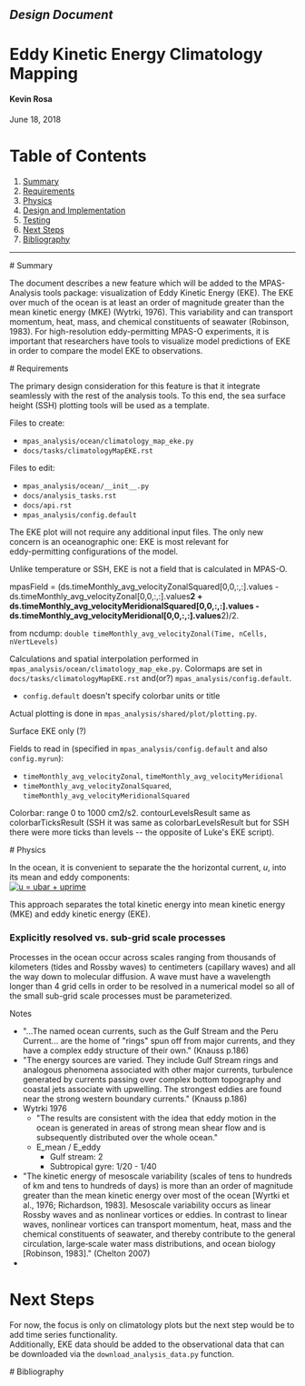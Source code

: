 ## *Design Document*
# **Eddy Kinetic Energy Climatology Mapping**

#### Kevin Rosa
June 18, 2018



Table of Contents  
====================
1. [Summary](#summary)  
1. [Requirements](#requirements)  
1. [Physics](#physics)
1. [Design and Implementation](#design)
1. [Testing](#testing)
1. [Next Steps](#next)
1. [Bibliography](#bibliography)

----------------

<a name="summary"/>
# Summary

The document describes a new feature which will be added to the MPAS-Analysis
tools package: visualization of Eddy Kinetic Energy (EKE).
The EKE over much of the ocean is at least an order of magnitude greater than
the mean kinetic energy (MKE) (Wytrki, 1976).
This variability and can transport momentum, heat, mass, and chemical
constituents of seawater (Robinson, 1983).
For high-resolution eddy-permitting MPAS-O experiments, it is important that
researchers have tools to visualize model predictions of EKE in order to
compare the model EKE to observations.

<a name="requirements"/>
# Requirements

The primary design consideration for this feature is that it integrate
seamlessly with the rest of the analysis tools.
To this end, the sea surface height (SSH) plotting tools will be used as a
template.

Files to create:
- `mpas_analysis/ocean/climatology_map_eke.py`
- `docs/tasks/climatologyMapEKE.rst`

Files to edit:
- `mpas_analysis/ocean/__init__.py`
- `docs/analysis_tasks.rst`
- `docs/api.rst`
- `mpas_analysis/config.default`

The EKE plot will not require any additional input files.
The only new concern is an oceanographic one: EKE is most relevant for  
eddy-permitting configurations of the model.  

Unlike temperature or SSH, EKE is not a field that is calculated in MPAS-O.

mpasField = (ds.timeMonthly_avg_velocityZonalSquared[0,0,:,:].values - ds.timeMonthly_avg_velocityZonal[0,0,:,:].values**2 + \
        ds.timeMonthly_avg_velocityMeridionalSquared[0,0,:,:].values - ds.timeMonthly_avg_velocityMeridional[0,0,:,:].values**2)/2.

from ncdump: `double timeMonthly_avg_velocityZonal(Time, nCells, nVertLevels)`

Calculations and spatial interpolation performed in `mpas_analysis/ocean/climatology_map_eke.py`.
Colormaps are set in `docs/tasks/climatologyMapEKE.rst` and(or?) `mpas_analysis/config.default`.  
- `config.default` doesn't specify colorbar units or title

Actual plotting is done in `mpas_analysis/shared/plot/plotting.py`.

Surface EKE only (?)

Fields to read in (specified in `mpas_analysis/config.default` and also `config.myrun`):
- `timeMonthly_avg_velocityZonal`, `timeMonthly_avg_velocityMeridional`
- `timeMonthly_avg_velocityZonalSquared`, `timeMonthly_avg_velocityMeridionalSquared`


Colorbar: range 0 to 1000 cm2/s2.
contourLevelsResult same as colorbarTicksResult (SSH it was same as colorbarLevelsResult but for SSH there were more ticks than levels -- the opposite of Luke's EKE script).

<a name="physics"/>
# Physics

In the ocean, it is convenient to separate the the horizontal current, *u*,
into its mean and eddy components:  
<a href="" target="_blank"><img src="https://latex.codecogs.com/gif.latex?u=\bar{u}+u'" title="u = ubar + uprime" /></a>  

This approach separates the total kinetic energy into mean kinetic energy
(MKE) and eddy kinetic energy (EKE).

### Explicitly resolved vs. sub-grid scale processes
Processes in the ocean occur across scales ranging from thousands of kilometers (tides and Rossby waves) to centimeters (capillary waves) and all the way down to molecular diffusion.
A wave must have a wavelength longer than 4 grid cells in order to be resolved in a numerical model so all of the small sub-grid scale processes must be parameterized.

Notes

- "...The named ocean currents, such as the Gulf Stream and the Peru Current... are the home of "rings" spun off from major currents, and they have a complex eddy structure of their own." (Knauss p.186)
- "The energy sources are varied. They include Gulf Stream rings and analogous phenomena associated with other major currents, turbulence generated by currents passing over complex bottom topography and coastal jets associate with upwelling.  The strongest eddies are found near the strong western boundary currents." (Knauss p.186)
- Wytrki 1976
  - "The results are consistent with the idea that eddy motion in the ocean is generated in areas of strong mean shear flow and is subsequently distributed over the whole ocean."
  - E_mean / E_eddy
    - Gulf stream: 2
    - Subtropical gyre: 1/20 - 1/40
- "The kinetic energy of mesoscale variability (scales of tens to hundreds of km and tens to hundreds of days) is more than an order of magnitude greater than the mean kinetic energy over most of the ocean [Wyrtki et al., 1976; Richardson, 1983]. Mesoscale variability occurs as linear Rossby waves and as nonlinear vortices or eddies. In contrast to linear waves, nonlinear vortices can transport momentum, heat, mass and the chemical constituents of seawater, and thereby contribute to the general circulation, large‐scale water mass distributions, and ocean biology [Robinson, 1983]." (Chelton 2007)
-


# Next Steps


For now, the focus is only on climatology plots but the next step would be to add time series functionality.  
Additionally, EKE data should be added to the observational data that can be downloaded via the `download_analysis_data.py` function.


<a name="bibliography"/>
# Bibliography
